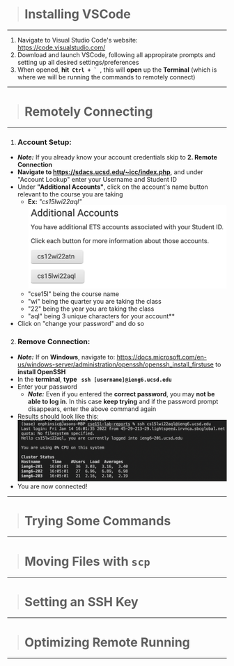 > # **Installing VSCode**
---
1. Navigate to Visual Studio Code's website: https://code.visualstudio.com/
2. Download and launch VSCode, following all appropirate prompts and setting up all desired settings/preferences
3. When opened, **hit &nbsp;``Ctrl + ` ``**, this will **open** up the **Terminal** (which is where we will be running the commands to remotely connect)

---

> # **Remotely Connecting**
---
1. ### **Account Setup:**
- ***Note:*** If you already know your account credentials skip to **2. Remote Connection**
- **Navigate to https://sdacs.ucsd.edu/~icc/index.php**, and under "Account Lookup" enter your Username and Student ID
- Under **"Additional Accounts"**, click on the account's name button relevant to the course you are taking
    - **Ex:** *"cs15lwi22aql"*
![](Accounts.png)
    - "cse15l" being the course name
    - "wi" being the quarter you are taking the class
    - "22" being the year you are taking the class
    - "aql" being 3 unique characters for your account**
- Click on "change your password" and do so

2. ### **Remove Connection:**
- ***Note:*** If on **Windows**, navigate to: https://docs.microsoft.com/en-us/windows-server/administration/openssh/openssh_install_firstuse to **install OpenSSH**
- In the **terminal**, **type &nbsp; `ssh [username]@ieng6.ucsd.edu`**
- Enter your password
    - ***Note:*** Even if you entered the **correct password**, you may **not be able to log in**. In this case **keep trying** and if the password prompt disappears, enter the above command again
- Results should look like this: ![](ssh.png)
- You are now connected!

---

> # **Trying Some Commands**
---

> # **Moving Files with `scp`**
---

> # **Setting an SSH Key**
---

> # **Optimizing Remote Running**
---
